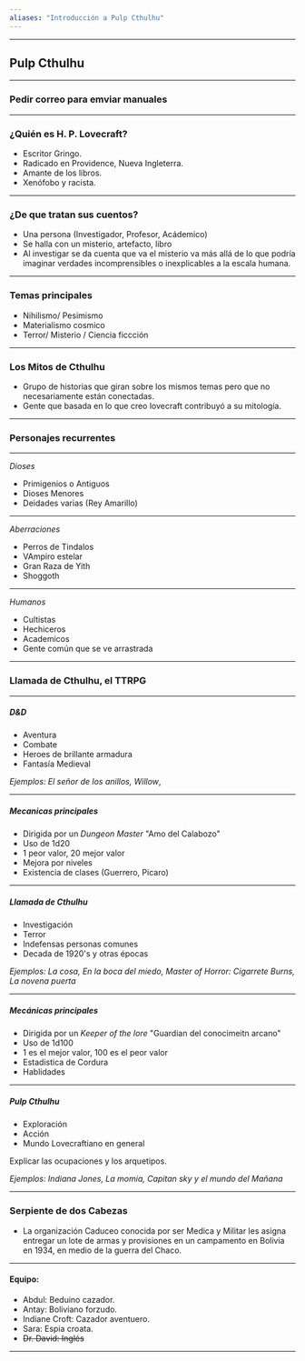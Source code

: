 ```yaml
---
aliases: "Introducción a Pulp Cthulhu"
---
```


---

## Pulp Cthulhu

---

### Pedir correo para emviar manuales

---

### ¿Quién es H. P. Lovecraft?
+ Escritor Gringo.
+ Radicado en Providence, Nueva Ingleterra.
+ Amante de los libros.
+ Xenófobo y racista.

---

### ¿De que tratan sus cuentos?
+ Una persona (Investigador, Profesor, Acádemico)
+ Se halla con un misterio, artefacto, libro
+ Al investigar se da cuenta que va el misterio va más allá de lo que podría imaginar verdades incomprensibles o inexplicables a la escala humana.

---

### Temas principales

+ Nihilismo/ Pesimismo
+ Materialismo cosmico
+ Terror/ Misterio / Ciencia ficcción

---

### Los Mitos de Cthulhu
+ Grupo de historias que giran sobre los mismos temas pero que no necesariamente están conectadas.
+ Gente que basada en lo que creo lovecraft contribuyó a su mitología.

---

### Personajes recurrentes

---

_Dioses_
+ Primigenios o Antiguos
+ Dioses Menores
+ Deidades varias (Rey Amarillo)

---

_Aberraciones_
+ Perros de Tindalos
+ VAmpiro estelar
+ Gran Raza de Yith
+ Shoggoth

---

_Humanos_
+ Cultistas
+ Hechiceros
+ Academicos
+ Gente común que se ve arrastrada

---

### Llamada de Cthulhu, el TTRPG

---

##### D&D
+ Aventura
+ Combate
+ Heroes de brillante armadura
+ Fantasía Medieval

_Ejemplos: El señor de los anillos, Willow_,

---

##### Mecanicas principales

+ Dirigida por un _Dungeon Master_ "Amo del Calabozo"
+ Uso de 1d20
+ 1 peor valor, 20 mejor valor
+ Mejora por niveles
+ Existencia de clases (Guerrero, Picaro)

---

##### Llamada de Cthulhu
+ Investigación
+ Terror
+ Indefensas personas comunes
+ Decada de 1920's y otras épocas

_Ejemplos: La cosa, En la boca del miedo, Master of Horror: Cigarrete Burns, La novena puerta_

---

##### Mecánicas principales

+ Dirigida por un _Keeper of the lore_ "Guardian del conocimeitn arcano"
+ Uso de 1d100
+ 1 es el mejor valor, 100 es el peor valor
+ Estadistica de Cordura
+ Hablidades

---

##### Pulp Cthulhu

+ Exploración
+ Acción
+ Mundo Lovecraftiano en general

Explicar las ocupaciones y los arquetipos.

_Ejemplos: Indiana Jones, La momia, Capitan sky y el mundo del Mañana_

---

### Serpiente de dos Cabezas

+ La organización Caduceo conocida por ser Medica y Militar les asigna entregar un lote de armas y provisiones en un campamento en Bolivia en 1934, en medio de la guerra del Chaco.

---

#### Equipo:

+ Abdul: Beduino cazador.
+ Antay: Boliviano forzudo.
+ Indiane Croft: Cazador aventuero.
+ Sara: Espia croata.
+ ~~Dr. David: Inglés~~

---